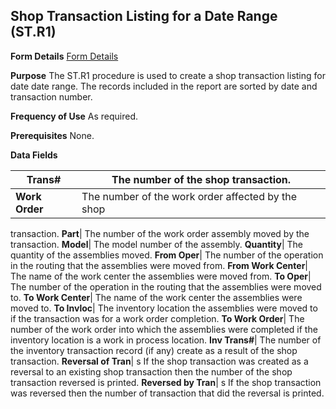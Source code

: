 ## Shop Transaction Listing for a Date Range (ST.R1)
<PageHeader />

**Form Details**
[Form Details](../ST-R1-1/README.md)

**Purpose**
The ST.R1 procedure is used to create a shop transaction listing for date date
range. The records included in the report are sorted by date and transaction
number.

**Frequency of Use**
As required.

**Prerequisites**
None.

**Data Fields**

| **Trans#**     | The number of the shop transaction.               |
| -------------- | ------------------------------------------------- |
| **Work Order** | The number of the work order affected by the shop |
transaction.
**Part**|  The number of the work order assembly moved by the transaction.
**Model**|  The model number of the assembly.
**Quantity**|  The quantity of the assemblies moved.
**From Oper**|  The number of the operation in the routing that the assemblies
were moved from.
**From Work Center**|  The name of the work center the assemblies were moved
from.
**To Oper**|  The number of the operation in the routing that the assemblies
were moved to.
**To Work Center**|  The name of the work center the assemblies were moved to.
**To Invloc**|  The inventory location the assemblies were moved to if the
transaction was for a work order completion.
**To Work Order**|  The number of the work order into which the assemblies
were completed if the inventory location is a work in process location.
**Inv Trans#**|  The number of the inventory transaction record (if any)
create as a result of the shop transaction.
**Reversal of Tran**|  s If the shop transaction was created as a reversal to
an existing shop transaction then the number of the shop transaction reversed
is printed.
**Reversed by Tran**|  s If the shop transaction was reversed then the number
of transaction that did the reversal is printed.

<badge text= "Version 8.10.57 " vertical="middle" />

<PageFooter />

